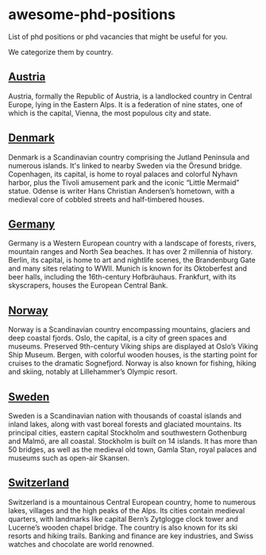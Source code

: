 # awesome-phd-positions
List of phd positions or phd vacancies that might be useful for you.

We categorize them by country.

## [Austria](https://github.com/ekotwidodo/awesome-phd-positions/blob/main/austria.md)

Austria, formally the Republic of Austria, is a landlocked country in Central Europe, lying in the Eastern Alps. It is a federation of nine states, one of which is the capital, Vienna, the most populous city and state.

## [Denmark]()

Denmark is a Scandinavian country comprising the Jutland Peninsula and numerous islands. It's linked to nearby Sweden via the Öresund bridge. Copenhagen, its capital, is home to royal palaces and colorful Nyhavn harbor, plus the Tivoli amusement park and the iconic “Little Mermaid” statue. Odense is writer Hans Christian Andersen’s hometown, with a medieval core of cobbled streets and half-timbered houses.

## [Germany]()

Germany is a Western European country with a landscape of forests, rivers, mountain ranges and North Sea beaches. It has over 2 millennia of history. Berlin, its capital, is home to art and nightlife scenes, the Brandenburg Gate and many sites relating to WWII. Munich is known for its Oktoberfest and beer halls, including the 16th-century Hofbräuhaus. Frankfurt, with its skyscrapers, houses the European Central Bank.

## [Norway](https://github.com/ekotwidodo/awesome-phd-positions/blob/main/norway.md)

Norway is a Scandinavian country encompassing mountains, glaciers and deep coastal fjords. Oslo, the capital, is a city of green spaces and museums. Preserved 9th-century Viking ships are displayed at Oslo’s Viking Ship Museum. Bergen, with colorful wooden houses, is the starting point for cruises to the dramatic Sognefjord. Norway is also known for fishing, hiking and skiing, notably at Lillehammer’s Olympic resort.

## [Sweden](https://github.com/ekotwidodo/awesome-phd-positions/blob/main/sweden.md)

Sweden is a Scandinavian nation with thousands of coastal islands and inland lakes, along with vast boreal forests and glaciated mountains. Its principal cities, eastern capital Stockholm and southwestern Gothenburg and Malmö, are all coastal. Stockholm is built on 14 islands. It has more than 50 bridges, as well as the medieval old town, Gamla Stan, royal palaces and museums such as open-air Skansen.

## [Switzerland]()

Switzerland is a mountainous Central European country, home to numerous lakes, villages and the high peaks of the Alps. Its cities contain medieval quarters, with landmarks like capital Bern’s Zytglogge clock tower and Lucerne’s wooden chapel bridge. The country is also known for its ski resorts and hiking trails. Banking and finance are key industries, and Swiss watches and chocolate are world renowned.
